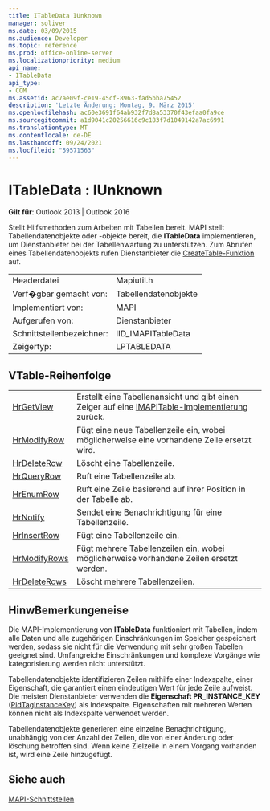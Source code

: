 ```yaml
---
title: ITableData IUnknown
manager: soliver
ms.date: 03/09/2015
ms.audience: Developer
ms.topic: reference
ms.prod: office-online-server
ms.localizationpriority: medium
api_name:
- ITableData
api_type:
- COM
ms.assetid: ac7ae09f-ce19-45cf-8963-fad5bba75452
description: 'Letzte Änderung: Montag, 9. März 2015'
ms.openlocfilehash: ac60e3691f64ab932f7d8a53370f43efaa0fa9ce
ms.sourcegitcommit: a1d9041c20256616c9c183f7d1049142a7ac6991
ms.translationtype: MT
ms.contentlocale: de-DE
ms.lasthandoff: 09/24/2021
ms.locfileid: "59571563"
---
```

# <a name="itabledata--iunknown"></a>ITableData : IUnknown

  
  
**Gilt für**: Outlook 2013 | Outlook 2016 
  
Stellt Hilfsmethoden zum Arbeiten mit Tabellen bereit. MAPI stellt Tabellendatenobjekte oder -objekte bereit, die **ITableData** implementieren, um Dienstanbieter bei der Tabellenwartung zu unterstützen. Zum Abrufen eines Tabellendatenobjekts rufen Dienstanbieter die [CreateTable-Funktion](createtable.md) auf. 
  
|||
|:-----|:-----|
|Headerdatei  <br/> |Mapiutil.h  <br/> |
|Verf�gbar gemacht von:  <br/> |Tabellendatenobjekte  <br/> |
|Implementiert von:  <br/> |MAPI  <br/> |
|Aufgerufen von:  <br/> |Dienstanbieter  <br/> |
|Schnittstellenbezeichner:  <br/> |IID_IMAPITableData  <br/> |
|Zeigertyp:  <br/> |LPTABLEDATA  <br/> |
   
## <a name="vtable-order"></a>VTable-Reihenfolge

|||
|:-----|:-----|
|[HrGetView](itabledata-hrgetview.md) <br/> |Erstellt eine Tabellenansicht und gibt einen Zeiger auf eine [IMAPITable-Implementierung](imapitableiunknown.md) zurück.  <br/> |
|[HrModifyRow](itabledata-hrmodifyrow.md) <br/> |Fügt eine neue Tabellenzeile ein, wobei möglicherweise eine vorhandene Zeile ersetzt wird.  <br/> |
|[HrDeleteRow](itabledata-hrdeleterow.md) <br/> |Löscht eine Tabellenzeile.  <br/> |
|[HrQueryRow](itabledata-hrqueryrow.md) <br/> |Ruft eine Tabellenzeile ab.  <br/> |
|[HrEnumRow](itabledata-hrenumrow.md) <br/> |Ruft eine Zeile basierend auf ihrer Position in der Tabelle ab.  <br/> |
|[HrNotify](itabledata-hrnotify.md) <br/> |Sendet eine Benachrichtigung für eine Tabellenzeile.  <br/> |
|[HrInsertRow](itabledata-hrinsertrow.md) <br/> |Fügt eine Tabellenzeile ein.  <br/> |
|[HrModifyRows](itabledata-hrmodifyrows.md) <br/> |Fügt mehrere Tabellenzeilen ein, wobei möglicherweise vorhandene Zeilen ersetzt werden.  <br/> |
|[HrDeleteRows](itabledata-hrdeleterows.md) <br/> |Löscht mehrere Tabellenzeilen.  <br/> |
   
## <a name="remarks"></a>HinwBemerkungeneise

Die MAPI-Implementierung von **ITableData** funktioniert mit Tabellen, indem alle Daten und alle zugehörigen Einschränkungen im Speicher gespeichert werden, sodass sie nicht für die Verwendung mit sehr großen Tabellen geeignet sind. Umfangreiche Einschränkungen und komplexe Vorgänge wie kategorisierung werden nicht unterstützt. 
  
Tabellendatenobjekte identifizieren Zeilen mithilfe einer Indexspalte, einer Eigenschaft, die garantiert einen eindeutigen Wert für jede Zeile aufweist. Die meisten Dienstanbieter verwenden die **Eigenschaft PR_INSTANCE_KEY** ([PidTagInstanceKey](pidtaginstancekey-canonical-property.md)) als Indexspalte. Eigenschaften mit mehreren Werten können nicht als Indexspalte verwendet werden.
  
Tabellendatenobjekte generieren eine einzelne Benachrichtigung, unabhängig von der Anzahl der Zeilen, die von einer Änderung oder löschung betroffen sind. Wenn keine Zielzeile in einem Vorgang vorhanden ist, wird eine Zeile hinzugefügt.
  
## <a name="see-also"></a>Siehe auch



[MAPI-Schnittstellen](mapi-interfaces.md)

